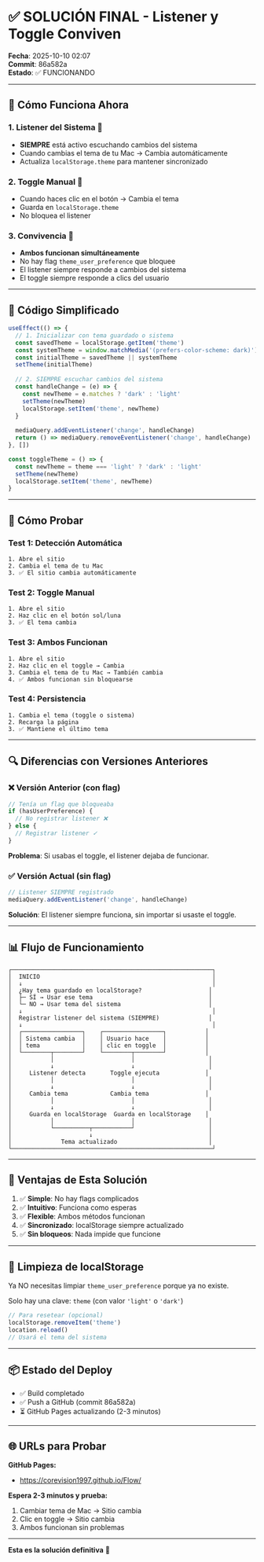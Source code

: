# ✅ SOLUCIÓN FINAL - Listener y Toggle Conviven

**Fecha**: 2025-10-10 02:07  
**Commit**: 86a582a  
**Estado**: ✅ FUNCIONANDO

---

## 🎯 Cómo Funciona Ahora

### 1. **Listener del Sistema** 🔄
- **SIEMPRE** está activo escuchando cambios del sistema
- Cuando cambias el tema de tu Mac → Cambia automáticamente
- Actualiza `localStorage.theme` para mantener sincronizado

### 2. **Toggle Manual** 👤
- Cuando haces clic en el botón → Cambia el tema
- Guarda en `localStorage.theme`
- No bloquea el listener

### 3. **Convivencia** 🤝
- **Ambos funcionan simultáneamente**
- No hay flag `theme_user_preference` que bloquee
- El listener siempre responde a cambios del sistema
- El toggle siempre responde a clics del usuario

---

## 📝 Código Simplificado

```typescript
useEffect(() => {
  // 1. Inicializar con tema guardado o sistema
  const savedTheme = localStorage.getItem('theme')
  const systemTheme = window.matchMedia('(prefers-color-scheme: dark)').matches ? 'dark' : 'light'
  const initialTheme = savedTheme || systemTheme
  setTheme(initialTheme)
  
  // 2. SIEMPRE escuchar cambios del sistema
  const handleChange = (e) => {
    const newTheme = e.matches ? 'dark' : 'light'
    setTheme(newTheme)
    localStorage.setItem('theme', newTheme)
  }
  
  mediaQuery.addEventListener('change', handleChange)
  return () => mediaQuery.removeEventListener('change', handleChange)
}, [])

const toggleTheme = () => {
  const newTheme = theme === 'light' ? 'dark' : 'light'
  setTheme(newTheme)
  localStorage.setItem('theme', newTheme)
}
```

---

## 🧪 Cómo Probar

### Test 1: Detección Automática
```
1. Abre el sitio
2. Cambia el tema de tu Mac
3. ✅ El sitio cambia automáticamente
```

### Test 2: Toggle Manual
```
1. Abre el sitio
2. Haz clic en el botón sol/luna
3. ✅ El tema cambia
```

### Test 3: Ambos Funcionan
```
1. Abre el sitio
2. Haz clic en el toggle → Cambia
3. Cambia el tema de tu Mac → También cambia
4. ✅ Ambos funcionan sin bloquearse
```

### Test 4: Persistencia
```
1. Cambia el tema (toggle o sistema)
2. Recarga la página
3. ✅ Mantiene el último tema
```

---

## 🔍 Diferencias con Versiones Anteriores

### ❌ Versión Anterior (con flag)
```typescript
// Tenía un flag que bloqueaba
if (hasUserPreference) {
  // No registrar listener ❌
} else {
  // Registrar listener ✓
}
```

**Problema**: Si usabas el toggle, el listener dejaba de funcionar.

### ✅ Versión Actual (sin flag)
```typescript
// Listener SIEMPRE registrado
mediaQuery.addEventListener('change', handleChange)
```

**Solución**: El listener siempre funciona, sin importar si usaste el toggle.

---

## 📊 Flujo de Funcionamiento

```
┌─────────────────────────────────────────────────────────┐
│  INICIO                                                 │
│  ↓                                                      │
│  ¿Hay tema guardado en localStorage?                   │
│  ├─ SÍ → Usar ese tema                                 │
│  └─ NO → Usar tema del sistema                         │
│  ↓                                                      │
│  Registrar listener del sistema (SIEMPRE)              │
│  ↓                                                      │
│  ┌─────────────────┐    ┌─────────────────┐           │
│  │ Sistema cambia  │    │ Usuario hace    │           │
│  │ tema            │    │ clic en toggle  │           │
│  └────────┬────────┘    └────────┬────────┘           │
│           │                      │                     │
│           ↓                      ↓                     │
│     Listener detecta       Toggle ejecuta             │
│           │                      │                     │
│           ↓                      ↓                     │
│     Cambia tema            Cambia tema                │
│           │                      │                     │
│           ↓                      ↓                     │
│     Guarda en localStorage  Guarda en localStorage    │
│           │                      │                     │
│           └──────────┬───────────┘                     │
│                      ↓                                 │
│              Tema actualizado                          │
└─────────────────────────────────────────────────────────┘
```

---

## 🎉 Ventajas de Esta Solución

1. ✅ **Simple**: No hay flags complicados
2. ✅ **Intuitivo**: Funciona como esperas
3. ✅ **Flexible**: Ambos métodos funcionan
4. ✅ **Sincronizado**: localStorage siempre actualizado
5. ✅ **Sin bloqueos**: Nada impide que funcione

---

## 🧹 Limpieza de localStorage

Ya NO necesitas limpiar `theme_user_preference` porque ya no existe.

Solo hay una clave: `theme` (con valor `'light'` o `'dark'`)

```javascript
// Para resetear (opcional)
localStorage.removeItem('theme')
location.reload()
// Usará el tema del sistema
```

---

## 📦 Estado del Deploy

- ✅ Build completado
- ✅ Push a GitHub (commit 86a582a)
- ⏳ GitHub Pages actualizando (2-3 minutos)

---

## 🌐 URLs para Probar

**GitHub Pages:**
- https://corevision1997.github.io/Flow/

**Espera 2-3 minutos y prueba:**
1. Cambiar tema de Mac → Sitio cambia
2. Clic en toggle → Sitio cambia
3. Ambos funcionan sin problemas

---

**Esta es la solución definitiva** 🎯
